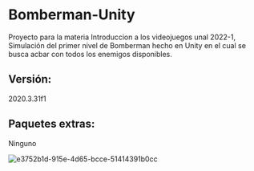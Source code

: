 # Bomberman-Unity
Proyecto para la materia Introduccion a  los videojuegos unal 2022-1,  Simulación del primer nivel de Bomberman hecho en Unity en el cual se busca acbar con todos los enemigos disponibles. 

## Versión: 
  2020.3.31f1
  
## Paquetes extras:
  Ninguno

![e3752b1d-915e-4d65-bcce-51414391b0cc](https://user-images.githubusercontent.com/40746232/176985011-9feebc10-d00b-4fef-954a-69ef9824b6f5.jpg)
